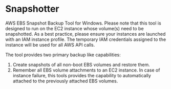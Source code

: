 Snapshotter
===========

AWS EBS Snapshot Backup Tool for Windows. Please note that this tool is designed to run on the EC2 instance whose volume(s) need to be snapshotted. As a best practice, please ensure your instances are launched with an IAM instance profile. The temporary IAM credentials assigned to the instance will be used for all AWS API calls.


The tool provides two primary backup like capabilities:

1. Create snapshots of all non-boot EBS volumes and restore them.
2. Remember all EBS volume attachments to an EC2 instance. In case of instance failure, this tools provides the capability to automatically attached to the previously attached EBS volumes.




